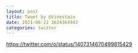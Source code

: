 ```yaml
--- 
layout: post 
title: Tweet by @Vinestain 
date: 2021-06-22 1624364943 
categories: twitter 
--- 
```

https://twitter.com/o/status/1407314670499815429